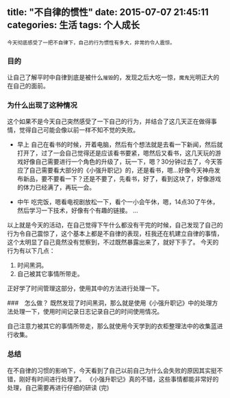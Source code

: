 title: "不自律的惯性"
date: 2015-07-07 21:45:11
categories: 生活
tags: 个人成长
---
    今天彻底感受了一把不自律下，自己的行为惯性有多大，非常的令人震惊。

### 目的
让自己了解平时中自律到底是被什么`摧毁`的，发现之后大吃一惊，`魔鬼`光明正大的在自己的面前。

### 为什么出现了这种情况
这个如果不是今天自己突然感受了一下自己的行为，并结合了这几天正在做得事情，觉得自己可能会像以前一样不知不觉的失败。

* 早上
自己在看书的时候，开着电脑，然后有个想法就是去看一下新闻，然后就打开了，过了一会自己觉得还是应该看书要紧，嗯然后又看书，这几天玩的游戏好像自己需要进行一个角色的升级了，玩一下，嗯？30分钟过去了，今天答应了自己需要看大部分的《小强升职记》的，还是看书，嗯...好像今天神舟发布新品，要不要看一下？还是不要了，先看书，好了，看到这块了，好像游戏的体力已经满了，再玩一会。

* 中午
吃完饭，嗯看电视剧放松一下，看个一小会午休，嗯，14点30了午休，然后学习一下技术，好像有个有趣的链接。
...

以上就是今天的活动，在自己觉得下午什么都没有干完的时候，自己发现了自己的行为令自己震惊了，这个基本上都是不自律的表现，枉我还在机建立自律的事情，这个太明显了自己竟然没有觉察到，不过既然暴露出来了，就好下手了。
今天的行为有以下几点：
1. 时间黑洞。
2. 自己被其它事情所带走。

正好学了时间管理这部分，使用其中的方法进行处理一下。

###　怎么做？
既然发现了时间黑洞，那么就是使用《小强升职记》中的处理方法处理一下，使用时间记录日志记录自己的时间使用情况。

自己注意力被其它的事情所带走，那么就使用今天学到的衣柜整理法中的收集蓝进行收集。


### 总结
在不自律的习惯的影响下，今天看到了自己以前自己为什么会失败的原因其实挺不错，刚好有时间进行处理了。
《小强升职记》真的不错，这些事情都能非常好的处理，自己需要再进行仔细的研读
(完)
